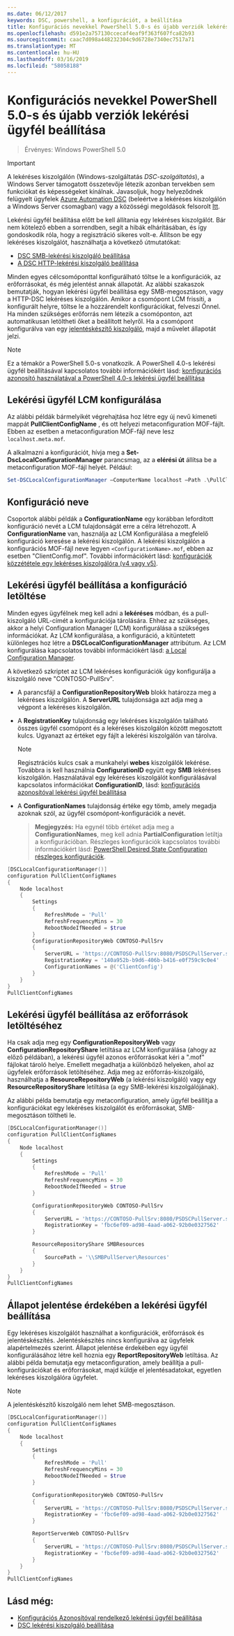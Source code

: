 ```yaml
---
ms.date: 06/12/2017
keywords: DSC, powershell, a konfigurációt, a beállítása
title: Konfigurációs nevekkel PowerShell 5.0-s és újabb verziók lekérési ügyfél beállítása
ms.openlocfilehash: d591e2a757130ccecaf4eaf9f363f607fca82b93
ms.sourcegitcommit: caac7d098a448232304c9d6728e7340ec7517a71
ms.translationtype: MT
ms.contentlocale: hu-HU
ms.lasthandoff: 03/16/2019
ms.locfileid: "58058188"
---
```

# <a name="set-up-a-pull-client-using-configuration-names-in-powershell-50-and-later"></a>Konfigurációs nevekkel PowerShell 5.0-s és újabb verziók lekérési ügyfél beállítása

> Érvényes: Windows PowerShell 5.0

> [!IMPORTANT]
> A lekéréses kiszolgálón (Windows-szolgáltatás *DSC-szolgáltatás*), a Windows Server támogatott összetevője létezik azonban tervekben sem funkciókat és képességeket kínálnak. Javasoljuk, hogy helyeződnek felügyelt ügyfelek [Azure Automation DSC](/azure/automation/automation-dsc-getting-started) (beleértve a lekéréses kiszolgálón a Windows Server csomagban) vagy a közösségi megoldások felsorolt [Itt](pullserver.md#community-solutions-for-pull-service).

Lekérési ügyfél beállítása előtt be kell állítania egy lekéréses kiszolgálót. Bár nem kötelező ebben a sorrendben, segít a hibák elhárításában, és így gondoskodik róla, hogy a regisztráció sikeres volt-e. Állítson be egy lekéréses kiszolgálót, használhatja a következő útmutatókat:

- [DSC SMB-lekérési kiszolgáló beállítása](pullServerSmb.md)
- [A DSC HTTP-lekérési kiszolgáló beállítása](pullServer.md)

Minden egyes célcsomóponttal konfigurálható töltse le a konfigurációk, az erőforrásokat, és még jelentést annak állapotát. Az alábbi szakaszok bemutatják, hogyan lekérési ügyfél beállítása egy SMB-megosztáson, vagy a HTTP-DSC lekéréses kiszolgálón. Amikor a csomópont LCM frissíti, a konfigurált helyre, töltse le a hozzárendelt konfigurációkat, felveszi Önnel. Ha minden szükséges erőforrás nem létezik a csomóponton, azt automatikusan letöltheti őket a beállított helyről. Ha a csomópont konfigurálva van egy [jelentéskészítő kiszolgáló](reportServer.md), majd a művelet állapotát jelzi.

> [!NOTE]
> Ez a témakör a PowerShell 5.0-s vonatkozik.
> A PowerShell 4.0-s lekérési ügyfél beállításával kapcsolatos további információkért lásd: [konfigurációs azonosító használatával a PowerShell 4.0-s lekérési ügyfél beállítása](pullClientConfigID4.md)

## <a name="configure-the-pull-client-lcm"></a>Lekérési ügyfél LCM konfigurálása

Az alábbi példák bármelyikét végrehajtása hoz létre egy új nevű kimeneti mappát **PullClientConfigName** , és ott helyezi metaconfiguration MOF-fájlt. Ebben az esetben a metaconfiguration MOF-fájl neve lesz `localhost.meta.mof`.

A alkalmazni a konfigurációt, hívja meg a **Set-DscLocalConfigurationManager** parancsmag, az a **elérési út** állítsa be a metaconfiguration MOF-fájl helyét. Például:

```powershell
Set-DSCLocalConfigurationManager –ComputerName localhost –Path .\PullClientConfigName –Verbose.
```

## <a name="configuration-name"></a>Konfiguráció neve

Csoportok alábbi példák a **ConfigurationName** egy korábban lefordított konfiguráció nevét a LCM tulajdonságát erre a célra létrehozott. A **ConfigurationName** van, használja az LCM Konfigurálása a megfelelő konfiguráció keresése a lekérési kiszolgálón. A lekérési kiszolgálón a konfigurációs MOF-fájl neve legyen `<ConfigurationName>.mof`, ebben az esetben "ClientConfig.mof". További információkért lásd: [konfigurációk közzététele egy lekéréses kiszolgálóra (v4 vagy v5)](publishConfigs.md).

## <a name="set-up-a-pull-client-to-download-configurations"></a>Lekérési ügyfél beállítása a konfiguráció letöltése

Minden egyes ügyfélnek meg kell adni a **lekéréses** módban, és a pull-kiszolgáló URL-címét a konfigurációja tárolására. Ehhez az szükséges, akkor a helyi Configuration Manager (LCM) konfigurálása a szükséges információkat. Az LCM konfigurálása, a konfiguráció, a kitüntetett különleges hoz létre a **DSCLocalConfigurationManager** attribútum. Az LCM konfigurálása kapcsolatos további információkért lásd: [a Local Configuration Manager](../managing-nodes/metaConfig.md).

A következő szkriptet az LCM lekéréses konfigurációk úgy konfigurálja a kiszolgáló neve "CONTOSO-PullSrv".

- A parancsfájl a **ConfigurationRepositoryWeb** blokk határozza meg a lekéréses kiszolgálón. A **ServerURL** tulajdonsága azt adja meg a végpont a lekéréses kiszolgálón.

- A **RegistrationKey** tulajdonság egy lekéréses kiszolgálón található összes ügyfél csomópont és a lekéréses kiszolgálón között megosztott kulcs. Ugyanazt az értéket egy fájlt a lekérési kiszolgálón van tárolva.
  > [!NOTE]
  > Regisztrációs kulcs csak a munkahelyi **webes** kiszolgálók lekérése. Továbbra is kell használnia **ConfigurationID** együtt egy **SMB** lekéréses kiszolgálón.
  > Használatával egy lekéréses kiszolgálót konfigurálásával kapcsolatos információkat **ConfigurationID**, lásd: [konfigurációs azonosítóval lekérési ügyfél beállítása](pullClientConfigId.md)

- A **ConfigurationNames** tulajdonság értéke egy tömb, amely megadja azoknak szól, az ügyfél csomópont-konfigurációk a nevét.
  >**Megjegyzés:** Ha egynél több értéket adja meg a **ConfigurationNames**, meg kell adnia **PartialConfiguration** letiltja a konfigurációban.
  >Részleges konfigurációk kapcsolatos további információkért lásd: [PowerShell Desired State Configuration részleges konfigurációk](partialConfigs.md).

```powershell
[DSCLocalConfigurationManager()]
configuration PullClientConfigNames
{
    Node localhost
    {
        Settings
        {
            RefreshMode = 'Pull'
            RefreshFrequencyMins = 30
            RebootNodeIfNeeded = $true
        }
        ConfigurationRepositoryWeb CONTOSO-PullSrv
        {
            ServerURL = 'https://CONTOSO-PullSrv:8080/PSDSCPullServer.svc'
            RegistrationKey = '140a952b-b9d6-406b-b416-e0f759c9c0e4'
            ConfigurationNames = @('ClientConfig')
        }
    }
}
PullClientConfigNames
```

## <a name="set-up-a-pull-client-to-download-resources"></a>Lekérési ügyfél beállítása az erőforrások letöltéséhez

Ha csak adja meg egy **ConfigurationRepositoryWeb** vagy **ConfigurationRepositoryShare** letiltása az LCM konfigurálása (ahogy az előző példában), a lekérési ügyfél azonos erőforrásokat kéri a ".mof" fájlokat tároló helye. Emellett megadhatja a különböző helyeken, ahol az ügyfelek erőforrások letöltéséhez. Adja meg az erőforrás-kiszolgáló, használhatja a **ResourceRepositoryWeb** (a lekérési kiszolgáló) vagy egy **ResourceRepositoryShare** letiltása (a egy SMB-lekérési kiszolgálójának).

Az alábbi példa bemutatja egy metaconfiguration, amely ügyfél beállítja a konfigurációkat egy lekéréses kiszolgálót és erőforrásokat, SMB-megosztáson töltheti le.

```powershell
[DSCLocalConfigurationManager()]
configuration PullClientConfigNames
{
    Node localhost
    {
        Settings
        {
            RefreshMode = 'Pull'
            RefreshFrequencyMins = 30
            RebootNodeIfNeeded = $true
        }

        ConfigurationRepositoryWeb CONTOSO-PullSrv
        {
            ServerURL = 'https://CONTOSO-PullSrv:8080/PSDSCPullServer.svc'
            RegistrationKey = 'fbc6ef09-ad98-4aad-a062-92b0e0327562'
        }

        ResourceRepositoryShare SMBResources
        {
            SourcePath = '\\SMBPullServer\Resources'
        }
    }
}
PullClientConfigNames
```

## <a name="set-up-a-pull-client-to-report-status"></a>Állapot jelentése érdekében a lekérési ügyfél beállítása

Egy lekéréses kiszolgálót használhat a konfigurációk, erőforrások és jelentéskészítés. Jelentéskészítés nincs konfigurálva az ügyfelek alapértelmezés szerint. Állapot jelentése érdekében egy ügyfél konfigurálásához létre kell hoznia egy **ReportRepositoryWeb** letiltása. Az alábbi példa bemutatja egy metaconfiguration, amely beállítja a pull-konfigurációkat és erőforrásokat, majd küldje el jelentésadatokat, egyetlen lekéréses kiszolgálóra ügyfelet.

> [!NOTE]
> A jelentéskészítő kiszolgáló nem lehet SMB-megosztáson.

```powershell
[DSCLocalConfigurationManager()]
configuration PullClientConfigNames
{
    Node localhost
    {
        Settings
        {
            RefreshMode = 'Pull'
            RefreshFrequencyMins = 30
            RebootNodeIfNeeded = $true
        }

        ConfigurationRepositoryWeb CONTOSO-PullSrv
        {
            ServerURL = 'https://CONTOSO-PullSrv:8080/PSDSCPullServer.svc'
            RegistrationKey = 'fbc6ef09-ad98-4aad-a062-92b0e0327562'
        }

        ReportServerWeb CONTOSO-PullSrv
        {
            ServerURL = 'https://CONTOSO-PullSrv:8080/PSDSCPullServer.svc'
            RegistrationKey = 'fbc6ef09-ad98-4aad-a062-92b0e0327562'
        }
    }
}
PullClientConfigNames
```

## <a name="see-also"></a>Lásd még:

* [Konfigurációs Azonosítóval rendelkező lekérési ügyfél beállítása](PullClientConfigNames.md)
* [DSC lekérési kiszolgáló beállítása](pullServer.md)

